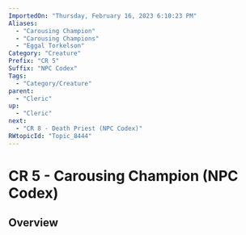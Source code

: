 ```yaml
---
ImportedOn: "Thursday, February 16, 2023 6:10:23 PM"
Aliases:
  - "Carousing Champion"
  - "Carousing Champions"
  - "Eggal Torkelson"
Category: "Creature"
Prefix: "CR 5"
Suffix: "NPC Codex"
Tags:
  - "Category/Creature"
parent:
  - "Cleric"
up:
  - "Cleric"
next:
  - "CR 8 - Death Priest (NPC Codex)"
RWtopicId: "Topic_8444"
---
```

# CR 5 - Carousing Champion (NPC Codex)
## Overview
